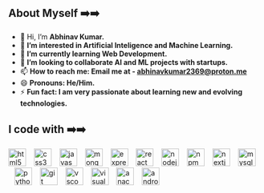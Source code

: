 ## About Myself ➡️➡️
- 👋 Hi, I’m **Abhinav Kumar.**
- 👀 **I’m interested in Artificial Inteligence and Machine Learning.**
- 🌱 **I’m currently learning Web Development.**
- 💞️ **I’m looking to collaborate AI and ML projects with startups.**
- 📫 **How to reach me: Email me at - abhinavkumar2369@proton.me**
- 😄 **Pronouns: He/Him.**
- ⚡ **Fun fact: I am very passionate about learning new and evolving technologies.**

## I code with ➡️➡️
<div align="left">
  <img src="https://skillicons.dev/icons?i=html" height="35" alt="html5 logo"  />
  <img width="8" />
  <img src="https://skillicons.dev/icons?i=css" height="35" alt="css3 logo"  />
  <img width="8" />
  <img src="https://skillicons.dev/icons?i=js" height="35" alt="javascript logo"  />
  <img width="8" />
  <img src="https://skillicons.dev/icons?i=mongodb" height="35" alt="mongodb logo"  />
  <img width="8" />
  <img src="https://skillicons.dev/icons?i=express" height="35" alt="express logo"  />
  <img width="8" />
  <img src="https://skillicons.dev/icons?i=react" height="35" alt="react logo"  />
  <img width="8" />
  <img src="https://skillicons.dev/icons?i=nodejs" height="35" alt="nodejs logo"  />
  <img width="8" />
  <img src="https://cdn.jsdelivr.net/gh/devicons/devicon/icons/npm/npm-original-wordmark.svg" height="35" alt="npm logo"  />
  <img width="8" />
  <img src="https://skillicons.dev/icons?i=nextjs" height="35" alt="nextjs logo"  />
  <img width="8" />
  <img src="https://skillicons.dev/icons?i=mysql" height="35" alt="mysql logo"  />
  <img width="8" />
  <img src="https://skillicons.dev/icons?i=py" height="35" alt="python logo"  />
  <img width="8" />
  <img src="https://skillicons.dev/icons?i=git" height="35" alt="git logo"  />
  <img width="8" />
  <img src="https://skillicons.dev/icons?i=vscode" height="35" alt="vscode logo"  />
  <img width="8" />
  <img src="https://skillicons.dev/icons?i=visualstudio" height="35" alt="visualstudio logo"  />
  <img width="8" />
  <img src="https://cdn.jsdelivr.net/gh/devicons/devicon/icons/anaconda/anaconda-original.svg" height="35" alt="anaconda logo"  />
  <img width="8" />
  <img src="https://skillicons.dev/icons?i=androidstudio" height="35" alt="androidstudio logo"  />
</div>
